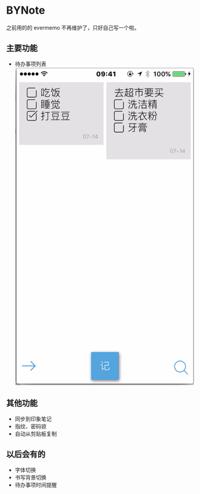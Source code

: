 # BYNote
之前用的的 evermemo 不再维护了，只好自己写一个啦。  

## 主要功能
- 待办事项列表  
![](/ScreenShot1.png)

## 其他功能  
- 同步到印象笔记  
- 指纹、密码锁  
- 自动从剪贴板复制  


## 以后会有的
- 字体切换
- 书写背景切换
- 待办事项时间提醒
